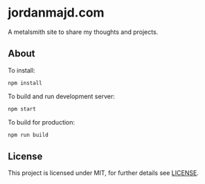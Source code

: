 # jordanmajd.com

A metalsmith site to share my thoughts and projects.

## About

To install:

```bash
npm install
```

To build and run development server:

```bash
npm start
```

To build for production:

```bash
npm run build
```

## License

This project is licensed under MIT, for further details see [LICENSE](/LICENSE).
